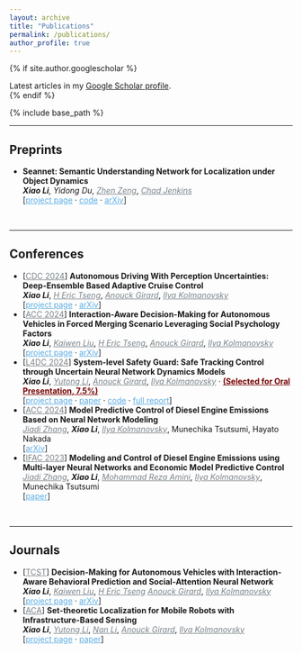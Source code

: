 ```yaml
---
layout: archive
title: "Publications"
permalink: /publications/
author_profile: true
---
```


{% if site.author.googlescholar %}
  <div class="wordwrap">Latest articles in my <a href="{{site.author.googlescholar}}"> Google Scholar profile</a>.</div>
{% endif %}

{% include base_path %}
<!-- ============================================================================ -->
<!-- ============================================================================ -->
<hr /> <h2>Preprints</h2> 
<!-- ============================================================================ -->
<ul>
  <li>
    <b>Seannet: Semantic Understanding Network for Localization under Object Dynamics</b><br/>
    <i><b>Xiao Li</b>,  
    Yidong Du</i>, 
    <a href="https://www.zhenzeng.org/" target="_blank" style="color:#7a8288;"><i>Zhen Zeng</i></a>, 
    <a href="https://ocj.name/" target="_blank" style="color:#7a8288;"><i>Chad Jenkins</i></a> 
    <br/>
    [<a href="https://xiaolisean.github.io/publication/2021-10-05-ArXivSeanNet" target="_blank" style="color:#5DADE2;">project page</a>
    <span>&#183;</span>
    <a href="https://github.com/XiaoLiSean/Cognitive-Map/tree/CoRL2021" target="_blank" style="color:#5DADE2;">code</a>
    <span>&#183;</span>
    <a href="https://arxiv.org/abs/2110.02276" target="_blank" style="color:#5DADE2;">arXiv</a>]
  </li>
</ul>  
<!-- ============================================================================ -->
<br/> 
<!-- ============================================================================ -->
<!-- ============================================================================ -->
<hr /> <h2>Conferences</h2> 
<!-- ============================================================================ -->
<ul>
  <li>
    [<a href="https://cdc2024.ieeecss.org/" target="_blank" style="color:#7a8288;">CDC 2024</a>]
    <b>Autonomous Driving With Perception Uncertainties: Deep-Ensemble Based Adaptive Cruise Control</b><br/>
    <i><b>Xiao Li</b></i>, 
    <a href="https://scholar.google.com/citations?hl=en&user=UWnwlu4AAAAJ" target="_blank" style="color:#7a8288;"><i>H Eric Tseng</i></a>, 
    <a href="https://vodca.engin.umich.edu/" target="_blank" style="color:#7a8288;"><i>Anouck Girard</i></a>, 
    <a href="https://sites.google.com/a/umich.edu/kolmanovsky/" target="_blank"  style="color:#7a8288;"><i>Ilya Kolmanovsky</i></a>  
    <br/>
    [<a href="https://xiaolisean.github.io/publication/2024-12-16-CDC2024" target="_blank" style="color:#5DADE2;">project page</a>
    <span>&#183;</span>
    <a href="https://arxiv.org/abs/2403.15577" target="_blank" style="color:#5DADE2;">arXiv</a>]
  </li>
  <!-- ---------------------------------------------------- -->
  <li>
    [<a href="https://acc2024.a2c2.org/" target="_blank" style="color:#7a8288;">ACC 2024</a>]
    <b>Interaction-Aware Decision-Making for Autonomous Vehicles in Forced Merging Scenario Leveraging Social Psychology Factors</b><br/>
    <i><b>Xiao Li</b></i>,  
    <a href="https://scholar.google.com/citations?user=x9QcHDgAAAAJ&hl=en&authuser=1" target="_blank" style="color:#7a8288;"><i>Kaiwen Liu</i></a>, 
    <a href="https://scholar.google.com/citations?hl=en&user=UWnwlu4AAAAJ" target="_blank" style="color:#7a8288;"><i>H Eric Tseng</i></a>, 
    <a href="https://vodca.engin.umich.edu/" target="_blank" style="color:#7a8288;"><i>Anouck Girard</i></a>, 
    <a href="https://sites.google.com/a/umich.edu/kolmanovsky/" target="_blank" style="color:#7a8288;"><i>Ilya Kolmanovsky</i></a>
    <br/>
    [<a href="https://xiaolisean.github.io/publication/2023-09-25-ACC2024" target="_blank" style="color:#5DADE2;">project page</a>
    <span>&#183;</span>
    <a href="https://arxiv.org/abs/2309.14497" target="_blank" style="color:#5DADE2;">arXiv</a>]
  </li>
  <!-- ---------------------------------------------------- -->
  <li>
    [<a href="https://l4dc.web.ox.ac.uk/home" target="_blank" style="color:#7a8288;">L4DC 2024</a>]
    <b>System-level Safety Guard: Safe Tracking Control through Uncertain Neural Network Dynamics Models</b><br/>
    <i><b>Xiao Li</b></i>, 
    <a href="https://scholar.google.com/citations?user=QlZgA6sAAAAJ&hl=en&oi=ao" target="_blank" style="color:#7a8288;"><i>Yutong Li</i></a>, 
    <a href="https://vodca.engin.umich.edu/" target="_blank" style="color:#7a8288;"><i>Anouck Girard</i></a>, 
    <a href="https://sites.google.com/a/umich.edu/kolmanovsky/" target="_blank"  style="color:#7a8288;"><i>Ilya Kolmanovsky</i></a>  
    <span>&#183;</span>
    <b><a href="https://l4dc.web.ox.ac.uk/oral-presentations" target="_blank" style="color:#750000;">(Selected for Oral Presentation, 7.5%)</a></b>
    <br/>
    [<a href="https://xiaolisean.github.io/publication/2023-11-01-L4DC2024" target="_blank" style="color:#5DADE2;">project page</a>
    <span>&#183;</span>
    <a href="https://proceedings.mlr.press/v242/li24a/li24a.pdf" target="_blank" style="color:#5DADE2;">paper</a>
    <span>&#183;</span>
    <a href="https://github.com/XiaoLiSean/MILPSafetyGuard" target="_blank" style="color:#5DADE2;">code</a>
    <span>&#183;</span>
    <a href="https://arxiv.org/abs/2312.06810" target="_blank" style="color:#5DADE2;">full report</a>]
  </li>
  <!-- ---------------------------------------------------- -->  
  <li>
    [<a href="https://acc2024.a2c2.org/" target="_blank" style="color:#7a8288;">ACC 2024</a>]
    <b>Model Predictive Control of Diesel Engine Emissions Based on Neural Network Modeling</b><br/>    
    <a href="https://scholar.google.com/citations?user=fdXH8ZoAAAAJ&hl=en" target="_blank" style="color:#7a8288;"><i>Jiadi Zhang</i></a>, 
    <i><b>Xiao Li</b></i>,  
    <a href="https://sites.google.com/a/umich.edu/kolmanovsky/" target="_blank"  style="color:#7a8288;"><i>Ilya Kolmanovsky</i></a>, 
    Munechika Tsutsumi, Hayato Nakada
    <br/>
    [<a href="https://arxiv.org/pdf/2311.03555" target="_blank" style="color:#5DADE2;">arXiv</a>]
  </li>
  <!-- ---------------------------------------------------- -->
  <li>
    [<a href="https://ifac2023.org/" target="_blank" style="color:#7a8288;">IFAC 2023</a>]
    <b>Modeling and Control of Diesel Engine Emissions using Multi-layer Neural Networks and Economic Model Predictive Control</b><br/>    
    <a href="https://scholar.google.com/citations?user=fdXH8ZoAAAAJ&hl=en" target="_blank" style="color:#7a8288;"><i>Jiadi Zhang</i></a>, 
    <i><b>Xiao Li</b></i>,  
    <a href="https://scholar.google.com/citations?user=eoDt5CkAAAAJ&hl=en" target="_blank"  style="color:#7a8288;"><i>Mohammad Reza Amini</i></a>, 
    <a href="https://sites.google.com/a/umich.edu/kolmanovsky/" target="_blank"  style="color:#7a8288;"><i>Ilya Kolmanovsky</i></a>, 
    Munechika Tsutsumi
    <br/>
    [<a href="https://www.sciencedirect.com/science/article/pii/S2405896323011011" target="_blank" style="color:#5DADE2;">paper</a>]
  </li>
</ul>
<!-- ============================================================================ -->
<br/> 
<!-- ============================================================================ -->
<!-- ============================================================================ -->
<hr /> <h2>Journals</h2> 
<!-- ============================================================================ -->
<ul>
  <li>
    [<a href="https://www.ieeecss.org/publication/transactions-control-systems-technology" target="_blank" style="color:#7a8288;">TCST</a>]
    <b>Decision-Making for Autonomous Vehicles with Interaction-Aware Behavioral Prediction and Social-Attention Neural Network</b><br/>
    <i><b>Xiao Li</b></i>, 
    <a href="https://scholar.google.com/citations?user=x9QcHDgAAAAJ&hl=en&authuser=1" target="_blank" style="color:#7a8288;"><i>Kaiwen Liu</i></a>, 
    <a href="https://scholar.google.com/citations?hl=en&user=UWnwlu4AAAAJ" target="_blank" style="color:#7a8288;"><i>H Eric Tseng</i></a>
    <a href="https://vodca.engin.umich.edu/" target="_blank" style="color:#7a8288;"><i>Anouck Girard</i></a>, 
    <a href="https://sites.google.com/a/umich.edu/kolmanovsky/" target="_blank"  style="color:#7a8288;"><i>Ilya Kolmanovsky</i></a>  
    <br/>
    [<a href="https://xiaolisean.github.io/publication/2023-10-31-TCST2024" target="_blank" style="color:#5DADE2;">project page</a>
    <span>&#183;</span>
    <a href="https://arxiv.org/abs/2310.20148" target="_blank" style="color:#5DADE2;">arXiv</a>]
  </li>
  <!-- ---------------------------------------------------- -->
  <li>
    [<a href="https://onlinelibrary.wiley.com/journal/25780727" target="_blank" style="color:#7a8288;">ACA</a>]
    <b>Set-theoretic Localization for Mobile Robots with Infrastructure-Based Sensing</b><br/>
    <i><b>Xiao Li</b></i>, 
    <a href="https://scholar.google.com/citations?user=QlZgA6sAAAAJ&hl=en&oi=ao" target="_blank" style="color:#7a8288;"><i>Yutong Li</i></a>, 
    <a href="https://scholar.google.com/citations?user=_JnfJFoAAAAJ&hl" target="_blank" style="color:#7a8288;"><i>Nan Li</i></a>, 
    <a href="https://vodca.engin.umich.edu/" target="_blank" style="color:#7a8288;"><i>Anouck Girard</i></a>, 
    <a href="https://sites.google.com/a/umich.edu/kolmanovsky/" target="_blank" style="color:#7a8288;"><i>Ilya Kolmanovsky</i></a> 
    <br/>
    [<a href="https://xiaolisean.github.io/publication/2022-11-02-ACA2023" target="_blank" style="color:#5DADE2;">project page</a>
    <span>&#183;</span>
    <a href="https://onlinelibrary.wiley.com/doi/full/10.1002/adc2.117" target="_blank" style="color:#5DADE2;">paper</a>]
  </li>
</ul>
<!-- ============================================================================ -->
<br/> 
<!-- ============================================================================ -->
<!-- ============================================================================ -->
